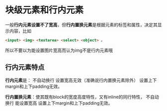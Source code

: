 
# 块级元素和行内元素

一般**行内元素设置不了宽高**，但**行内置换元素**是根据元素的标签和属性，决定其显示内容，比如

```html
<input> <img> <textarea> <select> <object> 。
```

所以不要以为能设置图片宽高而认为img不是行内元素哦

## 行内元素特点

**行内元素**是：
不自动换行
设置宽高无效（准确说行内置换元素除外）
设置上下margin和上下padding无效。

**行内置换元素**：使其既有block的宽度高度特性，又有inline的同行特性，
不自动换行
能设置宽高
设置上下margin和上下padding无效。